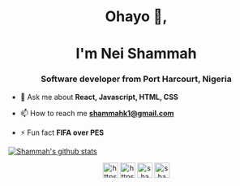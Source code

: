 <h1 align="center">Ohayo 👋, </h1>
<h1 align="center">I'm Nei Shammah</h1>
<h3 align="center">Software developer from Port Harcourt, Nigeria</h3>

<!-- - 🌱 I’m currently learning **Haxe and ElectronJs** -->

<!-- - 📝 I regulary write articles on [https://hashnode.com/@Shammahk](https://hashnode.com/@Shammahk) -->

- 💬 Ask me about **React, Javascript, HTML, CSS**

- 📫 How to reach me **shammahk1@gmail.com**

- ⚡ Fun fact **FIFA over PES**

[![Shammah's github stats](https://github-readme-stats.vercel.app/api?username=shammahk&show_icons=true&title_color=fff&icon_color=79ff97&text_color=9f9f9f&bg_color=151515&theme=dracula)](https://github.com/shammahk/)

<p align="center">
<a href="https://twitter.com/https://twitter.com/kamalo_shammah" target="blank"><img align="center" src="https://cdn.jsdelivr.net/npm/simple-icons@3.0.1/icons/twitter.svg" alt="https://twitter.com/kamalo_shammah" height="30" width="30" /></a>
<a href="https://linkedin.com/in/https://www.linkedin.com/in/shammahk" target="blank"><img align="center" src="https://cdn.jsdelivr.net/npm/simple-icons@3.0.1/icons/linkedin.svg" alt="https://www.linkedin.com/in/shammahk" height="30" width="30" /></a>
<a href="https://dribbble.com/shammah ogboru nei" target="blank"><img align="center" src="https://cdn.jsdelivr.net/npm/simple-icons@3.0.1/icons/dribbble.svg" alt="shammah ogboru nei" height="30" width="30" /></a>
<a href="https://www.behance.net/shammah ogboru nei" target="blank"><img align="center" src="https://cdn.jsdelivr.net/npm/simple-icons@3.0.1/icons/behance.svg" alt="shammah ogboru nei" height="30" width="30" /></a>
</p>
